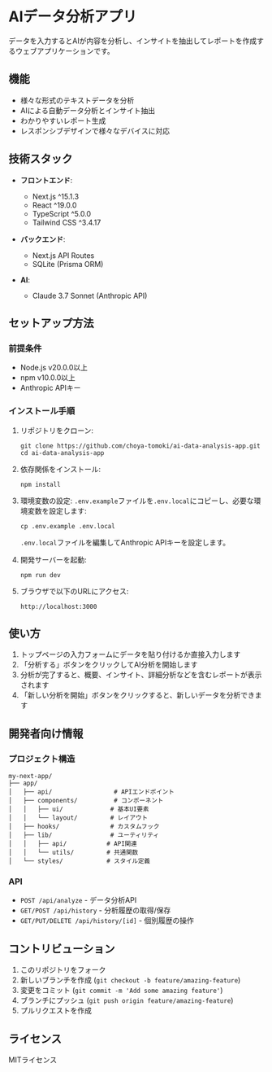 # AIデータ分析アプリ

データを入力するとAIが内容を分析し、インサイトを抽出してレポートを作成するウェブアプリケーションです。

## 機能

- 様々な形式のテキストデータを分析
- AIによる自動データ分析とインサイト抽出
- わかりやすいレポート生成
- レスポンシブデザインで様々なデバイスに対応

## 技術スタック

- **フロントエンド**:
  - Next.js ^15.1.3
  - React ^19.0.0
  - TypeScript ^5.0.0
  - Tailwind CSS ^3.4.17

- **バックエンド**:
  - Next.js API Routes
  - SQLite (Prisma ORM)

- **AI**:
  - Claude 3.7 Sonnet (Anthropic API)

## セットアップ方法

### 前提条件

- Node.js v20.0.0以上
- npm v10.0.0以上
- Anthropic APIキー

### インストール手順

1. リポジトリをクローン:
   ```
   git clone https://github.com/choya-tomoki/ai-data-analysis-app.git
   cd ai-data-analysis-app
   ```

2. 依存関係をインストール:
   ```
   npm install
   ```

3. 環境変数の設定:
   `.env.example`ファイルを`.env.local`にコピーし、必要な環境変数を設定します:
   ```
   cp .env.example .env.local
   ```
   `.env.local`ファイルを編集してAnthropic APIキーを設定します。

4. 開発サーバーを起動:
   ```
   npm run dev
   ```

5. ブラウザで以下のURLにアクセス:
   ```
   http://localhost:3000
   ```

## 使い方

1. トップページの入力フォームにデータを貼り付けるか直接入力します
2. 「分析する」ボタンをクリックしてAI分析を開始します
3. 分析が完了すると、概要、インサイト、詳細分析などを含むレポートが表示されます
4. 「新しい分析を開始」ボタンをクリックすると、新しいデータを分析できます

## 開発者向け情報

### プロジェクト構造

```
my-next-app/
├── app/
│   ├── api/                 # APIエンドポイント
│   ├── components/          # コンポーネント
│   │   ├── ui/             # 基本UI要素
│   │   └── layout/         # レイアウト
│   ├── hooks/              # カスタムフック
│   ├── lib/                # ユーティリティ
│   │   ├── api/           # API関連
│   │   └── utils/         # 共通関数
│   └── styles/            # スタイル定義
```

### API

- `POST /api/analyze` - データ分析API
- `GET/POST /api/history` - 分析履歴の取得/保存
- `GET/PUT/DELETE /api/history/[id]` - 個別履歴の操作

## コントリビューション

1. このリポジトリをフォーク
2. 新しいブランチを作成 (`git checkout -b feature/amazing-feature`)
3. 変更をコミット (`git commit -m 'Add some amazing feature'`)
4. ブランチにプッシュ (`git push origin feature/amazing-feature`)
5. プルリクエストを作成

## ライセンス

MITライセンス
